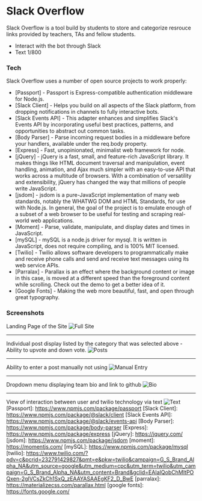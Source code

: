 # Slack Overflow
Slack Overflow is a tool build by students to store and categorize resrouce links provided by teachers, TAs and fellow students.  
 - Interact with the bot through Slack
 - Text 1/800
### Tech
Slack Overflow uses a number of open source projects to work properly:
* [Passport] - Passport is Express-compatible authentication middleware for Node.js.
* [Slack Client] - Helps you build on all aspects of the Slack platform, from dropping notifications in channels to fully interactive bots.
* [Slack Events API] - This adapter enhances and simplifies Slack's Events API by incorporating useful best practices, patterns, and opportunities to abstract out common tasks.
* [Body Parser] - Parse incoming request bodies in a middleware before your handlers, available under the req.body property.
* [Express] - Fast, unopinionated, minimalist web framework for node.
* [jQuery] - jQuery is a fast, small, and feature-rich JavaScript library. It makes things like HTML document traversal and manipulation, event handling, animation, and Ajax much simpler with an easy-to-use API that works across a multitude of browsers. With a combination of versatility and extensibility, jQuery has changed the way that millions of people write JavaScript.
* [jsdom] - jsdom is a pure-JavaScript implementation of many web standards, notably the WHATWG DOM and HTML Standards, for use with Node.js. In general, the goal of the project is to emulate enough of a subset of a web browser to be useful for testing and scraping real-world web applications.
* [Moment] - Parse, validate, manipulate, and display dates and times in JavaScript.
* [mySQL] - mySQL is a node.js driver for mysql. It is written in JavaScript, does not require compiling, and is 100% MIT licensed.
* [Twilio] - Twilio allows software developers to programmatically make and receive phone calls and send and receive text messages using its web service APIs. 
* [Parralax] - Parallax is an effect where the background content or image in this case, is moved at a different speed than the foreground content while scrolling. Check out the demo to get a better idea of it.
* [Google Fonts] - Making the web more beautiful, fast, and open through great typography.
### Screenshots
Landing Page of the Site
![Full Site](./public/images/fullsitess.jpg "Optional Title")
___
Individual post display listed by the category that was selected above
    - Ability to upvote and down vote.
![Posts](./public/images/postsss.jpg "Optional Title")
___
Ability to enter a post manually not using
![Manual Entry](./public/images/manualentryss.jpg "Optional Title")
___
Dropdown menu displaying team bio and link to github
![Bio](./public/images/bioss.jpg "Optional Title")
___
View of interaction between user and twilio technology via text
![Text](./public/images/textss.jpg "Optional Title")
[Passport]: https://www.npmjs.com/package/passport
[Slack Client]: https://www.npmjs.com/package/@slack/client
[Slack Events API]: https://www.npmjs.com/package/@slack/events-api
[Body Parser]: https://www.npmjs.com/package/body-parser
[Express]: https://www.npmjs.com/package/express
[jQuery]: https://jquery.com/
[jsdom]: https://www.npmjs.com/package/jsdom
[moment]: https://momentjs.com/
[mySQL]: https://www.npmjs.com/package/mysql
[twilio]: https://www.twilio.com/?pdv=c&pcrid=232791429827&pmt=e&pkw=twilio&campaign=G_S_Brand_Alpha_NA&utm_source=google&utm_medium=cpc&utm_term=twilio&utm_campaign=G_S_Brand_Alpha_NA&utm_content=Brand&gclid=EAIaIQobChMItPOQxen-2gIVCsZkCh1SxQ_zEAAYASAAEgKF2_D_BwE
[parralax]: https://materializecss.com/parallax.html
[google fonts]: https://fonts.google.com/